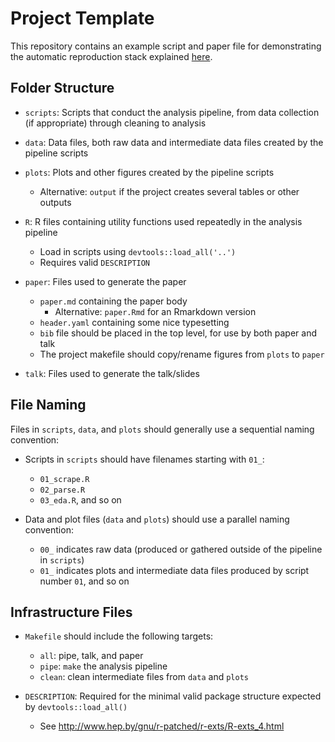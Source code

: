 # Project Template #

This repository contains an example script and paper file for demonstrating the automatic reproduction stack explained [here](https://data-science-methods.github.io/book/a-tech-stack-for-automatically-reproduced-research.html).  


## Folder Structure ##
- `scripts`: Scripts that conduct the analysis pipeline, from data collection (if appropriate) through cleaning to analysis

- `data`: Data files, both raw data and intermediate data files created by the pipeline scripts

- `plots`: Plots and other figures created by the pipeline scripts
	- Alternative: `output` if the project creates several tables or other outputs

- `R`: R files containing utility functions used repeatedly in the analysis pipeline
	- Load in scripts using `devtools::load_all('..')`
	- Requires valid `DESCRIPTION`

- `paper`: Files used to generate the paper
	- `paper.md` containing the paper body
		- Alternative: `paper.Rmd` for an Rmarkdown version
	- `header.yaml` containing some nice typesetting
	- `bib` file should be placed in the top level, for use by both paper and talk
	- The project makefile should copy/rename figures from `plots` to `paper`

- `talk`: Files used to generate the talk/slides
	

## File Naming ##
Files in `scripts`, `data`, and `plots` should generally use a sequential naming convention:  

- Scripts in `scripts` should have filenames starting with `01_`:
	- `01_scrape.R`
	- `02_parse.R`
	- `03_eda.R`, and so on
	
- Data and plot files (`data` and `plots`) should use a parallel naming convention:  
	- `00_` indicates raw data (produced or gathered outside of the pipeline in `scripts`)
	- `01_` indicates plots and intermediate data files produced by script number `01`, and so on
	

## Infrastructure Files ##
- `Makefile` should include the following targets: 
	- `all`: pipe, talk, and paper
	- `pipe`: `make` the analysis pipeline
	- `clean`: clean intermediate files from `data` and `plots`
	
- `DESCRIPTION`: Required for the minimal valid package structure expected by `devtools::load_all()`
	- See <http://www.hep.by/gnu/r-patched/r-exts/R-exts_4.html>
